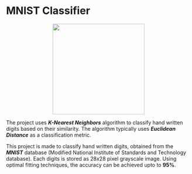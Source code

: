 # MNIST Classifier

<p align="center">
  <img width="251" height="248" src="https://user-images.githubusercontent.com/91011302/225112209-f08013fc-ee68-459e-b2ec-83895bfa7e47.png">
 </p>

The project uses **_K-Nearest Neighbors_** algorithm to classify hand written digits based on their similarity. The algorithm typically uses **_Euclidean Distance_** as a classification metric.

This project is made to classify hand written digits, obtained from the **_MNIST_** database (Modified National Institute of Standards and Technology database). Each digits is stored as 28x28 pixel grayscale image. Using optimal fitting techniques, the accuracy can be achieved upto to **95%**.
